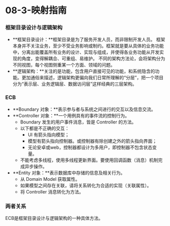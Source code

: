 # 08-3-映射指南

### 框架目录设计与逻辑架构

- **框架目录设计：**框架目录是为了服务开发人员，而非限制开发人员。 框架本身并不关注业务，至少不受业务影响或制约。框架就是要从具体的业务功能中，分离出能覆盖所有业务的设计、实现与组成，并使得各业务功能从开发实现的角度，变得解耦合、可重组、易维护。 不同的架构方法论，会将架构分为不同视图，每个视图侧重某一个方面、领域的问题。
- **逻辑架构：**关注的是功能，包含用户直接可见的功能，和系统隐含的功能。更加通俗来描述，逻辑架构更偏向我们日常所理解的“分层”，把一个项目分为“表示层、业务逻辑层、数据访问层”这样经典的三层架构。

### ECB

- **Boundary 对象：**表示参与者与系统之间进行的交互以及信息交流。
- **Controller 对象：**一个用例具有的事件流的控制行为。
  - Boundary 发生的用户事件消息，皆是 Controller 的方法。
  - 以下都是不正确的交互：
    - UI 有箭头指向模型；
    - 模型有箭头指向控制器。或控制器有除创建之外的箭头指向界面；
    - 无论安卓或web，控制器都设计为多用户，即控制器不包含状态变量。
  - 不能考虑多线程，使用多线程更新界面。要使用回调函数（消息）机制完成异步操作。
- **Entity 对象：**表示数据库中存储的信息及相关行为。
  - 从 Domain Model 获取属性。
  - 如果模型之间存在关联，请将关系转化为合适的实现（关联属性）。
  - 将 Controller 消息转化为方法。

### 两者关系

ECB是框架目录设计与逻辑架构的一种具体方法。